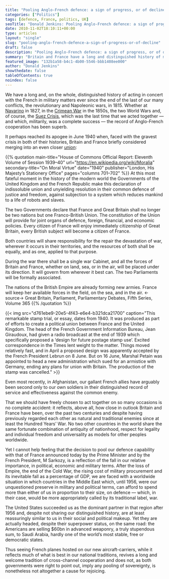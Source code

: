 ```yaml
---
title: "Pooling Anglo-French defence: a sign of progress, or of decline?"
categories: ["Politics"]
tags: [defence, France, politics, UK]
seoTitle: "Donald Jenkins: Pooling Anglo-French defence: a sign of progress, or of decline?"
date: 2010-11-02T18:10:11+00:00
type: articles
layout: "single"
slug: "pooling-anglo-french-defence-a-sign-of-progress-or-of-decline"
draft: false
description: "Pooling Anglo-French defence: a sign of progress, or of decline?"
summary: "Britain and France have a long and distinguished history of military cooperation, stretching back to the Greek liberation war in 1827 and spanning two centuries during which their action has regularly turned the balance of events decisively in favour of progress and democracy while simultaneously advancing both our ancient nations'' individual interests. The recent announcement by both governments that they would be pooling parts of the defence capacity falls neatly in that tradition and is thus a cause for rejoicing: yet it can also, unfortunately, be seen as the consequence of both our countries'' relative fall in influence, already well underway when we jointly embarked on the Suez expedition in 1956 and which has sadly gone much further since."
featured_image: "132b1a58-b4c1-4b00-5546-bbb1408ee000"
author: "Donald Jenkins"
showthedate: false
tableOfContents: true
noindex: false
---
```


We have a long and, on the whole, distinguished history of acting in concert with the French in military matters ever since the end of the last of our many conflicts, the revolutionary and Napoleonic wars, in 1815. Whether at [Navarino](http://en.wikipedia.org/wiki/Battle_of_Navarino) in 1827, in the [Crimean War](http://en.wikipedia.org/wiki/Crimean_war) in the 1850s, the two World Wars and, of course, the [Suez Crisis](http://en.wikipedia.org/wiki/Suez_crisis), which was the last time that we acted together — and which, militarily, was a complete success — the record of Anglo-French cooperation has been superb.

It perhaps reached its apogee in June 1940 when, faced with the gravest crisis in both of their histories, Britain and France briefly considered merging into an even closer [union](http://en.wikipedia.org/wiki/Anglo-French_Union):

{{% quotation main-title="House of Commons Official Report: Eleventh Volume of Session 1939–40" url="https://en.wikipedia.org/wiki/Moralia" secondary-title="On Moral Virtue" date="1940" publisher="London, His Majesty’s Stationery Office" pages="columns 701–702" %}}
At this most fateful moment in the history of the modern world the Governments of the United Kingdom and the French Republic make this declaration of indissoluble union and unyielding resolution in their common defence of justice and freedom, against subjection to a system which reduces mankind to a life of robots and slaves.

The two Governments declare that France and Great Britain shall no longer be two nations but one Franco-British Union. The constitution of the Union will provide for joint organs of defence, foreign, financial, and economic policies. Every citizen of France will enjoy immediately citizenship of Great Britain, every British subject will become a citizen of France.

Both countries will share responsibility for the repair the devastation of war, wherever it occurs in their territories, and the resources of both shall be equally, and as one, applied to that purpose.

During the war there shall be a single war Cabinet, and all the forces of Britain and France, whether on land, sea, or in the air, will be placed under its direction. It will govern from wherever it best can. The two Parliaments will be formally associated.

The nations of the British Empire are already forming new armies. France will keep her available forces in the field, on the sea, and in the air.
<-source->
Great Britain, Parliament, Parliamentary Debates, Fifth Series, Volume 365
{{% /quotation %}}

{{< img src="d761ebe9-20e5-4f43-e6e4-b321dca21700" caption="This remarkable stamp trial, or essay, dates from 1940. It was produced as part of efforts to create a political union between France and the United Kingdom. The head of the French Government Information Bureau, Jean Giraudoux, had given a radio broadcast at the end of 1939 which specifically proposed a ‘design for future postage stamp use’. Excited correspondence in the Times lent weight to the matter. Things moved relatively fast, and in April a proposed design was apparently accepted by the French President Lebrun on 8 June. But on 16 June, Marshal Petain was appointed to head a new administration which sued for an armistice with Germany, ending any plans for union with Britain. The production of the stamp was cancelled." >}}

Even most recently, in Afghanistan, our gallant French allies have arguably been second only to our own soldiers in their distinguished record of service and effectiveness against the common enemy.

That we should have freely chosen to act together on so many occasions is no complete accident: it reflects, above all, how close in outlook Britain and France have been, over the past two centuries and despite having previously regarded each other as natural and traditional enemies since at least the Hundred Years’ War. No two other countries in the world share the same fortunate combination of antiquity of nationhood, respect for legality and individual freedom and universality as models for other peoples worldwide.

Yet I cannot help feeling that the decision to pool our defence capability with that of France announced today by the Prime Minister and by the French President, M Sarkozy, is a reflection of the fall in our relative importance, in political, economic and military terms. After the loss of Empire, the end of the Cold War, the rising cost of military procurement and its inevitable fall as a percentage of GDP, we are faced with a worldwide situation in which countries in the Middle East which, until 1956, were our unquestioned preserve in military and political terms, can afford to spend more than either of us in proportion to their size, on defence — which, in their case, would be more appropriately called by its traditional label, war.

The United States succeeded us as the dominant partner in that region after 1956 and, despite not sharing our distinguished history, are at least reassuringly similar to us in their social and political makeup. Yet they are actually headed, despite their superpower status, on the same road: the Americans are selling $60bn in advanced weaponry, a truly stupendous sum, to Saudi Arabia, hardly one of the world’s most stable, free or democratic states.

Thus seeing French planes hosted on our new aircraft-carriers, while it reflects much of what is best in our national traditions, revives a long and welcome tradition of cross-channel cooperation and does not, as both governments were right to point out, imply any pooling of sovereignty, is nonetheless not altogether a cause for rejoicing.
